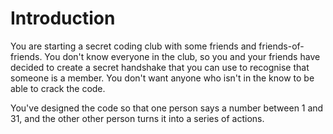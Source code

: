 # Introduction

You are starting a secret coding club with some friends and friends-of-friends.
You don't know everyone in the club, so you and your friends have decided to create a secret handshake that you can use to recognise that someone is a member.
You don't want anyone who isn't in the know to be able to crack the code.

You've designed the code so that one person says a number between 1 and 31, and the other other person turns it into a series of actions.
